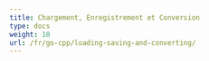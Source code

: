 ```yaml
---
title: Chargement, Enregistrement et Conversion
type: docs
weight: 10
url: /fr/go-cpp/loading-saving-and-converting/
---
```



